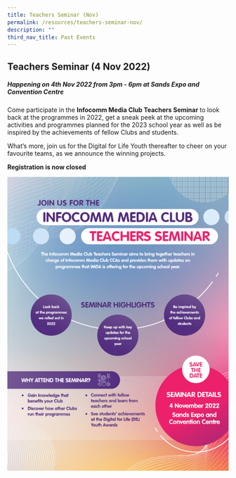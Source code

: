```yaml
---
title: Teachers Seminar (Nov)
permalink: /resources/teachers-seminar-nov/
description: ""
third_nav_title: Past Events
---
```

## Teachers Seminar (4 Nov 2022)
##### **Happening on 4th Nov 2022 from 3pm - 6pm at Sands Expo and Convention Centre**

Come participate in the **Infocomm Media Club Teachers Seminar** to look back at the programmes in 2022, get a sneak peek at the upcoming activities and programmes planned for the 2023 school year as well as be inspired by the achievements of fellow Clubs and students.

What’s more, join us for the Digital for Life Youth thereafter to cheer on your favourite teams, as we announce the winning projects.<br>

**Registration is now closed**

![](/images/events/workshops-and-exhibitions/Teachersseminar/Teachers%20Seminar%202022%20V3.png)